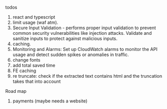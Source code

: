 

todos

1. react and typescript
2. limit usage (waf atm).
3. Secure Input Validation - performs proper input validation to prevent common security vulnerabilities like injection attacks. Validate and sanitize inputs to protect against malicious inputs.
3. caching.
4. Monitoring and Alarms: Set up CloudWatch alarms to monitor the API usage and detect sudden spikes or anomalies in traffic.
6. change fonts
7. add total saved time
8. FE caching
9. re truncate: check if the extracted text contains html and the truncation takes that into account  


Road map

1. payments (maybe needs a website)

